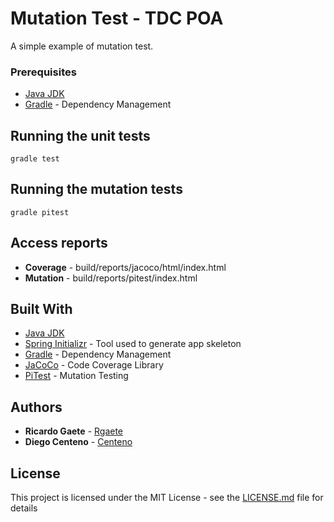 # Mutation Test - TDC POA

A simple example of mutation test.  


### Prerequisites
  * [Java JDK](https://java.com/)
  * [Gradle](https://gradle.org/) - Dependency Management


## Running the  unit tests
```
gradle test
```

## Running the mutation tests
```
gradle pitest
```

## Access reports
  * **Coverage** - build/reports/jacoco/html/index.html
  * **Mutation** - build/reports/pitest/index.html


## Built With
* [Java JDK](https://java.com/)
* [Spring Initializr](https://start.spring.io/) - Tool used to generate app skeleton
* [Gradle](https://gradle.org/) - Dependency Management
* [JaCoCo](http://jacoco.org/jacoco/) - Code Coverage Library
* [PiTest](http://pitest.org/) - Mutation Testing

## Authors
* **Ricardo Gaete** - [Rgaete](https://github.com/rgaete)
* **Diego Centeno** - [Centeno](https://github.com/centeno)

## License
This project is licensed under the MIT License - see the [LICENSE.md](LICENSE.md) file for details

